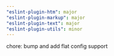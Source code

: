 ```yaml
---
"eslint-plugin-htm": major
"eslint-plugin-markup": major
"eslint-plugin-text": major
"eslint-plugin-utils": minor
---
```


chore: bump and add flat config support
